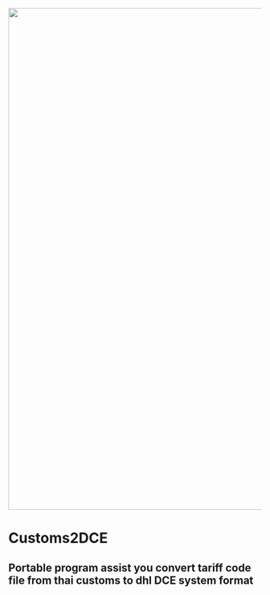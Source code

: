 <p align="center"><a href="https://dhl.com" target="_blank"><img src="https://upload.wikimedia.org/wikipedia/commons/thumb/a/ac/DHL_Logo.svg/2560px-DHL_Logo.svg.png" width="1000"></a></p>

# Customs2DCE

## Portable program assist you convert tariff code file from thai customs to dhl DCE system format
